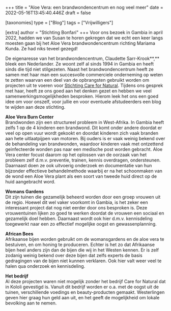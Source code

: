+++
title = "Aloe Vera: een brandwondencentrum en nog veel meer"
date = 2022-05-16T13:45:40.446Z
draft = false

[taxonomies]
type = ["Blog"]
tags = ["Vrijwilligers"]

[extra]
author = "Stichting Bonfari"
+++
Voor ons bezoek in Gambia in april 2022, hadden we van Susan te horen gekregen dat we echt een keer langs moesten gaan bij het Aloe Vera brandwondencentrum richting Mariama Kunda. Ze had niks teveel gezegd!<!-- more -->

De eigenaresse van het brandwondencentrum, Claudette Sarr-Krook**,** bleek een Nederlander. Ze woont zelf al sinds 1994 in Gambia en heeft sinds die tijd niet stilgezeten. Naast het brandwondencentrum heeft ze samen met haar man een succesvolle commerciele onderneming op weten te zetten waarvan een deel van de opbrangsten gebruikt worden om projecten uit te voeren voor [Stichting Care for Natural](https://www.stichting-carefornatural.org/). Tijdens ons gesprek met haar, heeft ze ons goed aan het denken gezet en hebben we veel samenwerkingsmogelijkheden besproken. Hierom leek het ons een goed idee om voor onszelf, voor jullie en voor eventuele afstudeerders een blog te wijden aan deze stichting.

**Aloe Vera Burn Center**\
Brandwonden zijn een structureel probleem in West-Afrika. In Gambia heeft zelfs 1 op de 4 kinderen een brandwond. Dit komt onder andere doordat er veel op open vuur wordt gekookt en doordat kinderen zich vaak branden aan hete uitlaatpijpen van motoren. Bij ouders is er vaak weinig bekend over de behandeling van brandwonden, waardoor kinderen vaak met ontzettend geinfecteerde wonden pas naar een medische post worden gebracht. Aloe Vera center focust daarom op het oplossen van de oorzaak van het probleem zelf d.m.v. preventie, trainen, kennis overdragen, ondersteunen. Daarnaast doen ze ook uitvoerig onderzoek en documentatie van hun bijzonder effectieve behandelmethode waarbij er na het schoonmaken van de wond een Aloe Vera plant als een soort van tweede huid direct op de huid aangebracht word.

**Womans Gardens**\
Dit zijn tuinen die gezamelijk beheerd worden door een groep vrouwen uit de regio. Hoewel dit wel vaker voorkomt in Gambia, is het zeker een interessant project dat nog niet eerder door ons besproken is. Deze vrouwentuinen lijken zo goed te werken doordat de vrouwen een sociaal en gezamelijk doel hebben. Daarnaast wordt ook hier d.m.v. kennisdeling toegewerkt naar een zo effectief mogelijke oogst en gewassenplanning.

**African Bees**\
Afrikaanse bijen worden gebruikt om de womansgardens en de aloe vera te bestuiven, en om honing te produceren. Echter is het zo dat Afrikaanse bijen heel anders zijn dan de bijen die wij in het Westen kennen. Er is zelf zodanig weinig bekend over deze bijen dat zelfs experts de basis gedragingen van de bijen niet kunnen verklaren. Ook hier valt weer veel te halen qua onderzoek en kennisdeling.

**Het bedrijf**\
Al deze projecten waren niet mogelijk zonder het bedrijf Care for Natural dat in Kololi gevestigd is. Vanuit dit bedrijf worden er o.a. met de oogst uit de tuinen, verschillende voedings en beauty-producten gemaakt. Westerlingen geven hier graag hun geld aan uit, en het geeft de mogelijkheid om lokale bevolking aan te nemen.